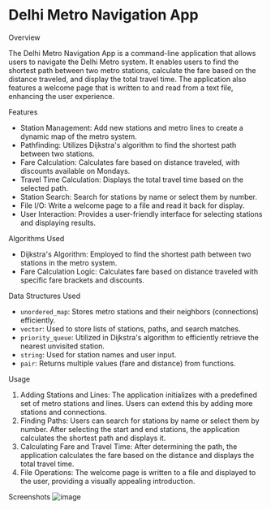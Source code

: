 # Delhi Metro Navigation App

Overview

The Delhi Metro Navigation App is a command-line application that allows users to navigate the Delhi Metro system. It enables users to find the shortest path between two metro stations, calculate the fare based on the distance traveled, and display the total travel time. The application also features a welcome page that is written to and read from a text file, enhancing the user experience.

Features

- Station Management: Add new stations and metro lines to create a dynamic map of the metro system.
- Pathfinding: Utilizes Dijkstra's algorithm to find the shortest path between two stations.
- Fare Calculation: Calculates fare based on distance traveled, with discounts available on Mondays.
- Travel Time Calculation: Displays the total travel time based on the selected path.
- Station Search: Search for stations by name or select them by number.
- File I/O: Write a welcome page to a file and read it back for display.
- User  Interaction: Provides a user-friendly interface for selecting stations and displaying results.

Algorithms Used

- Dijkstra's Algorithm: Employed to find the shortest path between two stations in the metro system.
- Fare Calculation Logic: Calculates fare based on distance traveled with specific fare brackets and discounts.

Data Structures Used

- `unordered_map`: Stores metro stations and their neighbors (connections) efficiently.
- `vector`: Used to store lists of stations, paths, and search matches.
- `priority_queue`: Utilized in Dijkstra's algorithm to efficiently retrieve the nearest unvisited station.
- `string`: Used for station names and user input.
- `pair`: Returns multiple values (fare and distance) from functions.

Usage

1. Adding Stations and Lines: The application initializes with a predefined set of metro stations and lines. Users can extend this by adding more stations and connections.
2. Finding Paths: Users can search for stations by name or select them by number. After selecting the start and end stations, the application calculates the shortest path and displays it.
3. Calculating Fare and Travel Time: After determining the path, the application calculates the fare based on the distance and displays the total travel time.
4. File Operations: The welcome page is written to a file and displayed to the user, providing a visually appealing introduction.

Screenshots
![image](https://github.com/user-attachments/assets/95810484-3c38-4294-9f57-5bd31d6a055c)


